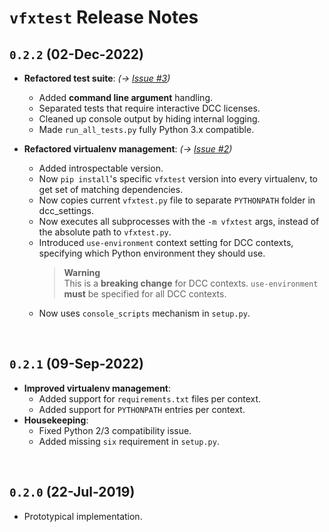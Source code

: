 # `vfxtest` Release Notes


## `0.2.2` (02-Dec-2022)

- **Refactored test suite**: _(→ [Issue #3](https://github.com/martin-chatterjee/vfxtest/issues/3))_
    - Added **command line argument** handling.
    - Separated tests that require interactive DCC licenses.
    - Cleaned up console output by hiding internal logging.
    - Made `run_all_tests.py` fully Python 3.x compatible.

- **Refactored virtualenv management**: _(→ [Issue #2](https://github.com/martin-chatterjee/vfxtest/issues/2))_
    - Added introspectable version.
    - Now `pip install`'s specific `vfxtest` version into every virtualenv, to get set of matching dependencies.
    - Now copies current `vfxtest.py` file to separate `PYTHONPATH` folder in dcc_settings.
    - Now executes all subprocesses with the `-m vfxtest` args, instead of the absolute path to `vfxtest.py`.
    - Introduced `use-environment` context setting for DCC contexts, specifying which Python environment they should use.
      > **Warning**\
      > This is a **breaking change** for DCC contexts. `use-environment` **must** be specified for all DCC contexts.
    - Now uses `console_scripts` mechanism in `setup.py`.

<br>

## `0.2.1` (09-Sep-2022)

- **Improved virtualenv management**:
    - Added support for `requirements.txt` files per context.
    - Added support for `PYTHONPATH` entries per context.
- **Housekeeping**:
    - Fixed Python 2/3 compatibility issue.
    - Added missing `six` requirement in `setup.py`.

<br>

## `0.2.0` (22-Jul-2019)

- Prototypical implementation.

